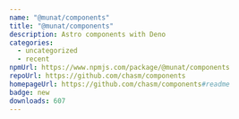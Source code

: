 ```yaml
---
name: "@munat/components"
title: "@munat/components"
description: Astro components with Deno
categories:
  - uncategorized
  - recent
npmUrl: https://www.npmjs.com/package/@munat/components
repoUrl: https://github.com/chasm/components
homepageUrl: https://github.com/chasm/components#readme
badge: new
downloads: 607
---
```

